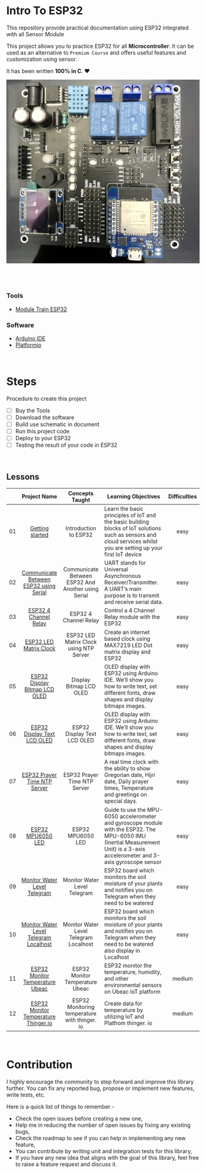 # **Intro To ESP32**
This repository provide practical documentation using ESP32 integrated with all Sensor Module

This project allows you to practice ESP32 for all **Microcontroller**. It can be used as an alternative to `Premium Course` and offers useful features and customization using sensor.

It has been written **100% in C**. ❤️

![](/assets/module_train_esp32.jpg)

</br>
</br>

### **Tools**
* [Module Train ESP32](https://www.tokopedia.com/anakkendali/modul-trainer-esp32-bluetooth-wifi-iot-wemos-d1-mini-esp32)

### **Software**
* [Arduino IDE](https://www.arduino.cc/en/software)
* [Platformio](https://platformio.org/)

</br>

# **Steps**
Procedure to create this project 
- [ ] Buy the Tools
- [ ] Download the software
- [ ] Build use schematic in document
- [ ] Run this project code
- [ ] Deploy to your ESP32
- [ ] Testing the result of your code in ESP32

</br>

## **Lessons**

|       |              Project Name              |                       Concepts Taught                       | Learning Objectives                                                                                                                                                 |                                                        Difficulties                                                         |
| :---: | :------------------------------------: | :---------------------------------------------------------: | ------------------------------------------------------------------------------------------------------------------------------------------------------------------- | :--------------------------------------------------------------------------------------------------------------------------: |
|  01   | [Getting started](./lessons/easy/Intro_ESP32/) |                     Introduction to ESP32                     | Learn the basic principles of IoT and the basic building blocks of IoT solutions such as sensors and cloud services whilst you are setting up your first IoT device |                      easy                      |
|  02   | [Communicate Between ESP32 using Serial](./lessons/easy/Communicate_Between_ESP32_Serial/) |                   Communicate Between ESP32 And Another using Serial                    | UART stands for Universal Asynchronous Receiver/Transmitter. A UART’s main purpose is to transmit and receive serial data.                                                            |                        easy                         |
|  03   | [ESP32 4 Channel Relay](./lessons/easy/Control_4CH_Relay_ESP32/) | ESP32 4 Channel Relay | Control a 4 Channel Relay module with the ESP32                                           | easy |
|  04   | [ESP32 LED Matrix Clock](./lessons/easy/Digital_Clock_Matrix_NTP_Server/) |             ESP32 LED Matrix Clock using NTP Server             | Create an internet based clock using MAX7219 LED Dot matrix display and ESP32                               |               easy                |
|  05   |            [ESP32 Display Bitmap LCD OLED](./lessons/easy/Display_Bitmap_LCD_OLED/)            |                    Display Bitmap LCD OLED                     | OLED display with ESP32 using Arduino IDE. We’ll show you how to write text, set different fonts, draw shapes and display bitmaps images.                                                                                  |                          easy                           |
|  06   |            [ESP32 Display Text LCD OLED](./lessons/easy/Display_Text_LCD_OLED/)            |                    ESP32 Display Text LCD OLED                     | OLED display with ESP32 using Arduino IDE. We’ll show you how to write text, set different fonts, draw shapes and display bitmaps images.                                                                                              |                          easy                           |
|  07   |            [ESP32 Prayer Time NTP Server](./lessons/easy/Prayer_Time_NTP_Server/)            |                  ESP32 Prayer Time NTP Server                   | A real time clock with the ability to show Gregorian date, Hijri date, Daily prayer times, Temperature and greetings on special days.                                                                                                      |                      easy                       |
|  08   |            [ESP32 MPU6050 LED](./lessons/easy/MPU6050_LED/)            |               ESP32 MPU6050 LED               | Guide to use the MPU-6050 accelerometer and gyroscope module with the ESP32. The MPU-6050 IMU (Inertial Measurement Unit) is a 3-axis accelerometer and 3-axis gyroscope sensor                                   |               easy                |
|  09   |            [Monitor Water Level Telegram](./lessons/easy/Monitor_Water_Level_Telegram/)            |         Monitor Water Level Telegram         | ESP32 board which monitors the soil moisture of your plants and notifies you on Telegram when they need to be watered                                                                          |         easy         |
|  10   |            [Monitor Water Level Telegram Localhost](./lessons/easy/Monitor_Water_Level_Telegram_Localhost/)            |                   Monitor Water Level Telegram Localhost                    | ESP32 board which monitors the soil moisture of your plants and notifies you on Telegram when they need to be watered also display in Localhost                                                                          |                        easy                         |
|  11   |       [ESP32 Monitor Temperature Ubeac](./lessons/medium/Monitor_Temperature_Ubeac/)       |                      ESP32 Monitor Temperature Ubeac                      | ESP32  monitor the temperature, humidity, and other environmental sensors on Ubeac IoT platform                                                                                                                   |                           medium                           |
|  12   |       [ESP32 Monitor Temperature Thinger.io](./lessons/medium/Monitor_Temperature_Thinger.io/)       |                     ESP32 Monitoring temperature with thinger. io                     | Create data for temperature by utilizing IoT and Platfrom thinger. io                                                                                                      |                         medium                         |

</br>

# **Contribution**

I highly encourage the community to step forward and improve this library further. You can fix any reported bug, propose or implement new features, write tests, etc.

Here is a quick list of things to remember -
* Check the open issues before creating a new one,
* Help me in reducing the number of open issues by fixing any existing bugs,
* Check the roadmap to see if you can help in implementing any new feature,
* You can contribute by writing unit and integration tests for this library,
* If you have any new idea that aligns with the goal of this library, feel free to raise a feature request and discuss it.

